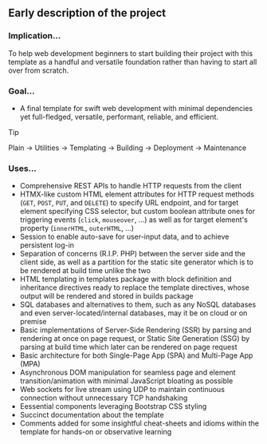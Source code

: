 ## Early description of the project
### Implication…
To help web development beginners to start building their project with this template as a handful and versatile foundation rather than having to start all over from scratch. 
### Goal…
- A final template for swift web development with minimal dependencies yet full-fledged, versatile, performant, reliable, and efficient.
> [!TIP] 
> Plain → Utilities → Templating → Building → Deployment → Maintenance
### Uses…
- Comprehensive REST APIs to handle HTTP requests from the client
- HTMX-like custom HTML element attributes for HTTP request methods (`GET`, `POST`, `PUT`, and `DELETE`) to specify URL endpoint, and for target element specifying CSS selector, but custom boolean attribute ones for triggering events (`click`, `mouseover`, ...) as well as for target element's property (`innerHTML`, `outerHTML`, ...)
- Session to enable auto-save for user-input data, and to achieve persistent log-in
- Separation of concerns (R.I.P. PHP) between the server side and the client side, as well as a partition for the static site generator which is to be rendered at build time unlike the two
- HTML templating in templates package with block definition and inheritance directives ready to replace the template directives, whose output will be rendered and stored in builds package
- SQL databases and alternatives to them, such as any NoSQL databases and even server-located/internal databases, may it be on cloud or on premise
- Basic implementations of Server-Side Rendering (SSR) by parsing and rendering at once on page request, or Static Site Generation (SSG) by parsing at build time which later can be rendered on page request
- Basic architecture for both Single-Page App (SPA) and Multi-Page App (MPA)
- Asynchronous DOM manipulation for seamless page and element transition/animation with minimal JavaScript bloating as possible
- Web sockets for live stream using UDP to maintain continuous connection without unnecessary TCP handshaking 
- Eessential components leveraging Bootstrap CSS styling
- Succinct documentation about the template
- Comments added for some insightful cheat-sheets and idioms within the template for hands-on or observative learning 

